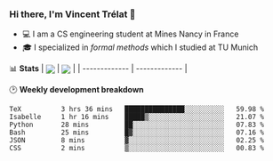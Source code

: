 ### Hi there, I'm Vincent Trélat 👋
 - 💻 I am a CS engineering student at Mines Nancy in France
 - 🎓 I specialized in *formal methods* which I studied at TU Munich

📊 **Stats**
| <img align="center" src="https://github-readme-stats.vercel.app/api?username=VTrelat&show_icons=true&include_all_commits=true&theme=buefy&hide_border=true" /> | <img align="center" src="https://github-readme-stats.vercel.app/api/top-langs/?username=VTrelat&layout=compact&theme=buefy&hide_border=true&exclude_repo=ElevatorSimulator" /> |
| ------------- | ------------- |

🕑 **Weekly development breakdown**
<!--START_SECTION:waka-->

```text
TeX          3 hrs 36 mins   ███████████████░░░░░░░░░░   59.98 %
Isabelle     1 hr 16 mins    █████▒░░░░░░░░░░░░░░░░░░░   21.07 %
Python       28 mins         ██░░░░░░░░░░░░░░░░░░░░░░░   07.83 %
Bash         25 mins         █▓░░░░░░░░░░░░░░░░░░░░░░░   07.16 %
JSON         8 mins          ▓░░░░░░░░░░░░░░░░░░░░░░░░   02.25 %
CSS          2 mins          ▒░░░░░░░░░░░░░░░░░░░░░░░░   00.83 %
```

<!--END_SECTION:waka-->
